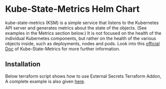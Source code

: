 # Kube-State-Metrics Helm Chart

kube-state-metrics (KSM) is a simple service that listens to the Kubernetes API server and generates metrics about the state of the objects. (See examples in the Metrics section below.) It is not focused on the health of the individual Kubernetes components, but rather on the health of the various objects inside, such as deployments, nodes and pods. Look into this [official Doc](https://github.com/kubernetes/kube-state-metrics) of Kube-State-Metrics for more further information.


## Installation
Below terraform script shows how to use External Secrets Terraform Addon, A complete example is also given [here](https://github.com/clouddrove/terraform-helm-eks-addons/blob/master/_examples/complete/main.tf).


<!-- BEGINNING OF PRE-COMMIT-TERRAFORM DOCS HOOK -->
<!-- END OF PRE-COMMIT-TERRAFORM DOCS HOOK -->